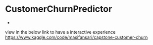 # CustomerChurnPredictor
-
view in the below link to have a interactive experience
https://www.kaggle.com/code/masifansari/capstone-customer-churn
